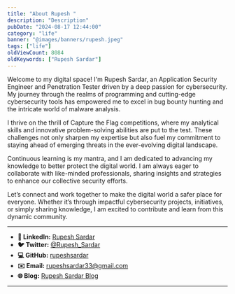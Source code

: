 ```yaml
---
title: "About Rupesh "
description: "Description"
pubDate: "2024-08-17 12:44:00"
category: "life"
banner: "@images/banners/rupesh.jpeg"
tags: ["life"]
oldViewCount: 8084
oldKeywords: ["Rupesh Sardar"]
---
```


Welcome to my digital space! I'm Rupesh Sardar, an Application Security Engineer and Penetration Tester driven by a deep passion for cybersecurity. My journey through the realms of programming and cutting-edge cybersecurity tools has empowered me to excel in bug bounty hunting and the intricate world of malware analysis.

I thrive on the thrill of Capture the Flag competitions, where my analytical skills and innovative problem-solving abilities are put to the test. These challenges not only sharpen my expertise but also fuel my commitment to staying ahead of emerging threats in the ever-evolving digital landscape.

Continuous learning is my mantra, and I am dedicated to advancing my knowledge to better protect the digital world. I am always eager to collaborate with like-minded professionals, sharing insights and strategies to enhance our collective security efforts.

Let’s connect and work together to make the digital world a safer place for everyone. Whether it’s through impactful cybersecurity projects, initiatives, or simply sharing knowledge, I am excited to contribute and learn from this dynamic community.


---

* **📱 LinkedIn:** [Rupesh Sardar](https://www.linkedin.com/in/rupesh-sardar/)
* **🐦 Twitter:** [@Rupesh_Sardar](https://twitter.com/0xRupesh)
* **💻 GitHub:** [rupeshsardar](https://github.com/rupeshsardar)
* **✉️ Email:** [rupeshsardar33@gmail.com](mailto:rupeshsardar33@gmail.com)
* **🌐 Blog:** [Rupesh Sardar Blog](https://nbitrupesh.tech/)

---

